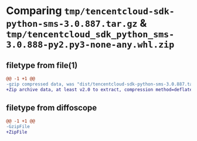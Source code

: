 # Comparing `tmp/tencentcloud-sdk-python-sms-3.0.887.tar.gz` & `tmp/tencentcloud_sdk_python_sms-3.0.888-py2.py3-none-any.whl.zip`

## filetype from file(1)

```diff
@@ -1 +1 @@
-gzip compressed data, was "dist/tencentcloud-sdk-python-sms-3.0.887.tar", last modified: Tue May  9 03:14:08 2023, max compression
+Zip archive data, at least v2.0 to extract, compression method=deflate
```

## filetype from diffoscope

```diff
@@ -1 +1 @@
-GzipFile
+ZipFile
```

